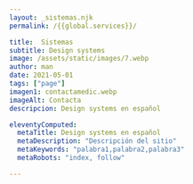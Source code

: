 ```yaml
---
layout: _sistemas.njk
permalink: /{{global.services}}/

title:  Sistemas
subtitle: Design systems
image: /assets/static/images/7.webp
author: man 
date: 2021-05-01
tags: ["page"]
imagen1: contactamedic.webp
imageAlt: Contacta
descripcion: Design systems en español

eleventyComputed:
  metaTitle: Design systems en español
  metaDescription: "Descripción del sitio"
  metaKeywords: "palabra1,palabra2,palabra3"
  metaRobots: "index, follow"

---
```


